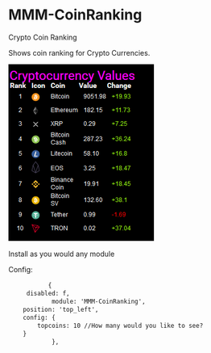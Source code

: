 # MMM-CoinRanking
Crypto Coin Ranking

Shows coin ranking for Crypto Currencies.

 ![](Capture.PNG)

Install as you would any module

Config:

               { 
		 disabled: f,
                module: 'MMM-CoinRanking',
		position: 'top_left',
		config: {
			topcoins: 10 //How many would you like to see? 
		}
                },
